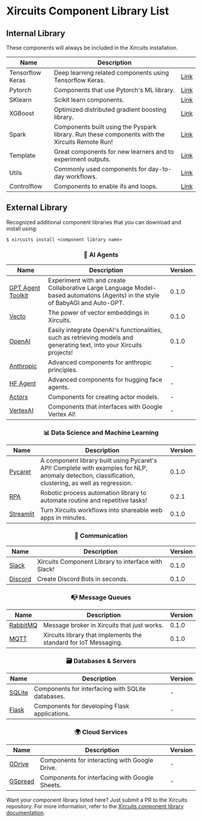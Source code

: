 # Xircuits Component Library List


## Internal Library

These components will always be included in the Xircuits installation.

<div align="center">

| Name     | Description                                                                                    |                                                                                                                                                            |
| -------- | ---------------------------------------------------------------------------------------------- | -------------------------------------------------------------------------------------------------------------------------------------------------------------- |
| Tensorflow Keras | Deep learning related components using Tensorflow Keras.                                       | [Link](https://github.com/XpressAI/xircuits/tree/master/xai_components/xai_tensorflow_keras) |
| Pytorch  | Components that use Pytorch's ML library.                                                      | [Link](https://github.com/XpressAI/xircuits/tree/master/xai_components/xai_pytorch)   |
| SKlearn | Scikit learn components. | [Link](https://github.com/XpressAI/xircuits/tree/master/xai_components/xai_sklearn) |
| XGBoost |  Optimized distributed gradient boosting library. | [Link](https://github.com/XpressAI/xircuits/tree/master/xai_components/xai_xgboost) |
| Spark    | Components built using the Pyspark library. Run these components with the Xircuits Remote Run! | [Link](https://github.com/XpressAI/xircuits/tree/master/xai_components/xai_spark)       |
| Template | Great components for new learners and to experiment outputs.                                   | [Link](https://github.com/XpressAI/xircuits/tree/master/xai_components/xai_template) |
| Utils    | Commonly used components for day-to-day workflows.                                             | [Link](https://github.com/XpressAI/xircuits/tree/master/xai_components/xai_utils)       |
| Controlflow | Components to enable ifs and loops. | [Link](https://github.com/XpressAI/xircuits/tree/master/xai_components/xai_controlflow) |

</div>


## External Library

Recognized additional component libraries that you can download and install using:

```
$ xircuits install <component library name>
```

<div align="center">


### 🤖 AI Agents
| Name | Description | Version |
| ---- | ----------- | ------- |
| [GPT Agent Toolkit](https://github.com/XpressAI/xai-gpt-agent-toolkit) | Experiment with and create Collaborative Large Language Model-based automatons (Agents) in the style of BabyAGI and Auto-GPT. | 0.1.0 |
| [Vecto](https://github.com/XpressAI/xai-vecto) | The power of vector embeddings in Xircuits. | 0.1.0 |
| [OpenAI](https://github.com/XpressAI/xai-openai) | Easily integrate OpenAI's functionalities, such as retrieving models and generating text, into your Xircuits projects! | 0.1.0 |
| [Anthropic](https://github.com/XpressAI/xai-anthropic) | Advanced components for anthropic principles. | - |
| [HF Agent](https://github.com/XpressAI/xai-hfagent) | Advanced components for hugging face agents. | - |
| [Actors](https://github.com/XpressAI/xai-actors) | Components for creating actor models. | - |
| [VertexAI](https://github.com/XpressAI/xai-google-vertexai) | Components that interfaces with Google Vertex AI! | - |

### 📊 Data Science and Machine Learning
| Name | Description | Version |
| ---- | ----------- | ------- |
| [Pycaret](https://github.com/XpressAI/xai-pycaret) | A component library built using Pycaret's API! Complete with examples for NLP, anomaly detection, classification, clustering, as well as regression. | 0.1.0 |
| [RPA](https://github.com/yuenherny/xai-rpa) | Robotic process automation library to automate routine and repetitive tasks! | 0.2.1 |
| [Streamlit](https://github.com/XpressAI/xai-streamlit) | Turn Xircuits workflows into shareable web apps in minutes. | 0.1.0 |

### 💬 Communication
| Name | Description | Version |
| ---- | ----------- | ------- |
| [Slack](https://github.com/XpressAI/xai-slack) | Xircuits Component Library to interface with Slack! | 0.1.0 |
| [Discord](https://github.com/XpressAI/xai-discord) | Create Discord Bots in seconds. | 0.1.0 |

### 📭 Message Queues
| Name | Description | Version |
| ---- | ----------- | ------- |
| [RabbitMQ](https://github.com/XpressAI/xai-rabbitmq) | Message broker in Xircuits that just works. | 0.1.0 |
| [MQTT](https://github.com/XpressAI/xai-mqtt) | Xircuits library that implements the standard for IoT Messaging. | 0.1.0 |

### 🗃 Databases & Servers
| Name | Description | Version |
| ---- | ----------- | ------- |
| [SQLite](https://github.com/XpressAI/xai-sqlite) | Components for interfacing with SQLite databases. | - |
| [Flask](https://github.com/XpressAI/xai-flask) | Components for developing Flask applications. | - |


### 🌍 Cloud Services
| Name | Description | Version |
| ---- | ----------- | ------- |
| [GDrive](https://github.com/XpressAI/xai-gdrive) | Components for interacting with Google Drive. | - |
| [GSpread](https://github.com/XpressAI/xai-gspread) | Components for interfacing with Google Sheets. | - |

</div>

Want your component library listed here? Just submit a PR to the Xircuits repository. For more information, refer to the [Xircuits component library documentation](https://xircuits.io/docs/component-library/).
